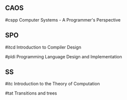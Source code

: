 ## CAOS

#cspp 
Computer Systems - A Programmer's Perspective
## SPO

#itcd 
Introduction to Compiler Design

#pldi 
Programming Language Design and Implementation
## SS

#itc 
Introduction to the Theory of Computation

#tat 
Transitions and trees